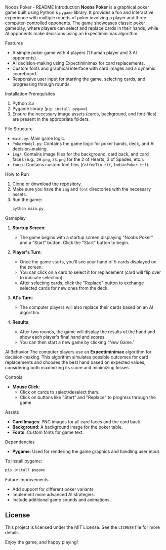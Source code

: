 
 Noobs Poker - README
Introduction
**Noobs Poker** is a graphical poker game built using Python's `pygame` library. It provides a fun and interactive experience with multiple rounds of poker involving a player and three computer-controlled opponents. The game showcases classic poker gameplay, where players can select and replace cards in their hands, while AI opponents make decisions using an Expectiminimax algorithm.

Features
- A simple poker game with 4 players (1 human player and 3 AI opponents).
- AI decision-making using Expectiminimax for card replacements.
- Custom fonts and graphical interface with card images and a dynamic scoreboard.
- Responsive user input for starting the game, selecting cards, and progressing through rounds.

 Installation
Prerequisites
1. Python 3.x
2. Pygame library (`pip install pygame`)
3. Ensure the necessary image assets (cards, background, and font files) are present in the appropriate folders.

 File Structure
- `main.py`: Main game logic.
- `PokerModel.py`: Contains the game logic for poker hands, deck, and AI decision-making.
- `img/`: Contains image files for the background, card back, and card faces (e.g., `2H.png`, `3S.png` for the 2 of Hearts, 3 of Spades, etc.).
- `font/`: Contains custom font files (`CoffeeTin.ttf`, `IndianPoker.ttf`).

How to Run
1. Clone or download the repository.
2. Make sure you have the `img` and `font` directories with the necessary assets.
3. Run the game:
   ```bash
   python main.py
   ```

 Gameplay
1. **Startup Screen**: 
   - The game begins with a startup screen displaying "Noobs Poker" and a "Start" button. Click the "Start" button to begin.
   
2. **Player's Turn**:
   - Once the game starts, you'll see your hand of 5 cards displayed on the screen. 
   - You can click on a card to select it for replacement (card will flip over to indicate selection).
   - After selecting cards, click the "Replace" button to exchange selected cards for new ones from the deck.

3. **AI's Turn**:
   - The computer players will also replace their cards based on an AI algorithm.

4. **Results**:
   - After two rounds, the game will display the results of the hand and show each player's final hand and scores.
   - You can then start a new game by clicking "New Game."

AI Behavior
The computer players use an **Expectiminimax** algorithm for decision-making. This algorithm simulates possible outcomes for card replacements and chooses the best hand based on expected values, considering both maximizing its score and minimizing losses.

 Controls
- **Mouse Click**: 
  - Click on cards to select/deselect them.
  - Click on buttons like "Start" and "Replace" to progress through the game.
  
 Assets
- **Card Images**: PNG images for all card faces and the card back.
- **Background**: A background image for the poker table.
- **Fonts**: Custom fonts for game text.

 Dependencies
- **Pygame**: Used for rendering the game graphics and handling user input.

To install pygame:
```bash
pip install pygame
```

 Future Improvements
- Add support for different poker variants.
- Implement more advanced AI strategies.
- Include additional game sounds and animations.

## License
This project is licensed under the MIT License. See the `LICENSE` file for more details.



Enjoy the game, and happy playing!
